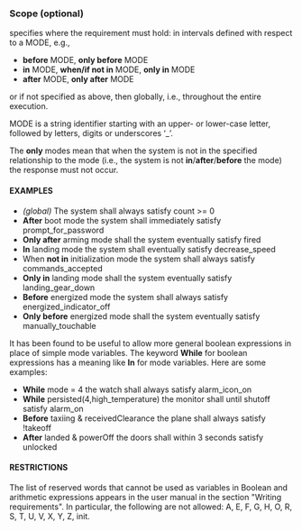### Scope (optional)

specifies where the requirement must hold: in intervals defined with respect to a MODE, e.g.,

* **before** MODE, **only before** MODE
* **in** MODE, **when/if not in** MODE,  **only in** MODE
* **after** MODE, **only after** MODE

or if not specified as above, then globally, i.e., throughout the entire execution.

MODE is a string identifier starting with an upper- or lower-case letter, followed by letters, digits or underscores ‘_’.

The **only** modes mean that when the system is not in the specified relationship to the mode
(i.e., the system is not **in**/**after**/**before** the mode) the response
must not occur.

#### EXAMPLES

* _(global)_ The system shall always satisfy count >= 0
* **After** boot mode the system shall immediately satisfy prompt_for_password
* **Only after** arming mode shall the system eventually satisfy fired
* **In** landing mode the system shall eventually satisfy decrease_speed
* When **not in** initialization mode the system shall always satisfy commands_accepted
* **Only in** landing mode shall the system eventually satisfy landing_gear_down
* **Before** energized mode the system shall always satisfy energized_indicator_off
* **Only before** energized mode shall the system eventually satisfy
manually_touchable

It has been found to be useful to allow more general boolean expressions
in place of simple mode variables. The keyword **While** for boolean
expressions has a meaning like **In** for mode variables. Here are some
examples:

* **While** mode = 4 the watch shall always satisfy alarm_icon_on
* **While** persisted(4,high_temperature) the monitor shall until shutoff satisfy alarm_on
* **Before** taxiing & receivedClearance the plane shall always satisfy !takeoff
* **After** landed & powerOff the doors shall within 3 seconds satisfy unlocked

#### RESTRICTIONS

The list of reserved words that cannot be used as variables in
Boolean and arithmetic expressions appears in the user manual in the section
"Writing requirements". In particular, the following are not allowed:
A, E, F, G, H, O, R, S, T, U, V, X, Y, Z, init.

